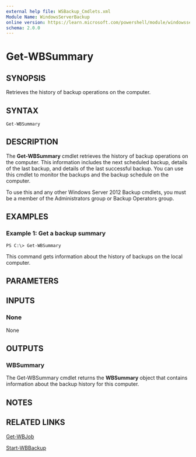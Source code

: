 ```yaml
---
external help file: WSBackup_Cmdlets.xml
Module Name: WindowsServerBackup
online version: https://learn.microsoft.com/powershell/module/windowsserverbackup/get-wbsummary?view=windowsserver2012-ps&wt.mc_id=ps-gethelp
schema: 2.0.0
---
```


# Get-WBSummary

## SYNOPSIS
Retrieves the history of backup operations on the computer.

## SYNTAX

```
Get-WBSummary
```

## DESCRIPTION
The **Get-WBSummary** cmdlet retrieves the history of backup operations on the computer.
This information includes the next scheduled backup, details of the last backup, and details of the last successful backup.
You can use this cmdlet to monitor the backups and the backup schedule on the computer.

To use this and any other Windows Server 2012 Backup cmdlets, you must be a member of the Administrators group or Backup Operators group.

## EXAMPLES

### Example 1: Get a backup summary
```
PS C:\> Get-WBSummary
```

This command gets information about the history of backups on the local computer.

## PARAMETERS

## INPUTS

### None
None

## OUTPUTS

### WBSummary
The Get-WBSummary cmdlet returns the **WBSummary** object that contains information about the backup history for this computer.

## NOTES

## RELATED LINKS

[Get-WBJob](./Get-WBJob.md)

[Start-WBBackup](./Start-WBBackup.md)

